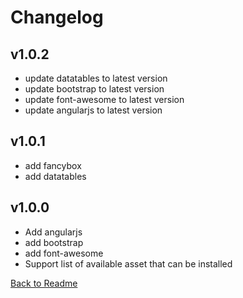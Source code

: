 # Changelog

## v1.0.2

- update datatables to latest version
- update bootstrap to latest version
- update font-awesome to latest version
- update angularjs to latest version

## v1.0.1
- add fancybox
- add datatables

## v1.0.0
- Add angularjs
- add bootstrap
- add font-awesome
- Support list of available asset that can be installed


[Back to Readme](Readme.md)